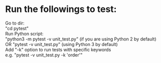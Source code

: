 # Run the followings to test:
Go to dir:  
"cd pytest"  
Run Python script:  
"python3 -m pytest -v unit_test.py" (if you are using Python 2 by default)  
OR "pytest -v unit_test.py" (using Python 3 by default)  
Add "-k" option to run tests with specific keywords  
e.g. "pytest -v unit_test.py -k 'order'"
